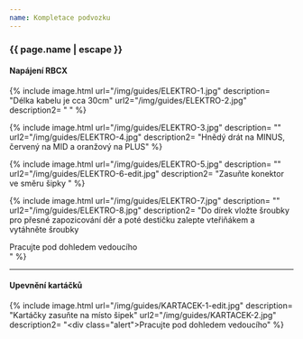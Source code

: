 ```yaml
---
name: Kompletace podvozku
---
```

### {{ page.name | escape }}

#### Napájení RBCX

{% include image.html
    url="/img/guides/ELEKTRO-1.jpg"
    description=
        "Délka kabelu je cca 30cm"
    url2="/img/guides/ELEKTRO-2.jpg"
    description2=
        " "
%}

{% include image.html
    url="/img/guides/ELEKTRO-3.jpg"
    description=
        ""
    url2="/img/guides/ELEKTRO-4.jpg"
    description2=
        "Hnědý drát na MINUS, červený na MID a oranžový na PLUS"
%}

{% include image.html
    url="/img/guides/ELEKTRO-5.jpg"
    description=
        ""
    url2="/img/guides/ELEKTRO-6-edit.jpg"
    description2=
        "Zasuňte konektor ve směru šipky "
%}

{% include image.html
    url="/img/guides/ELEKTRO-7.jpg"
    description=
        ""
    url2="/img/guides/ELEKTRO-8.jpg"
    description2=
        "Do dírek vložte šroubky pro přesné zapozicování děr a poté destičku zalepte vteřiňákem a vytáhněte šroubky
<div class=\"alert\">Pracujte pod dohledem vedoucího</div>"
%}

---

#### Upevnění kartáčků

{% include image.html
    url="/img/guides/KARTACEK-1-edit.jpg"
    description=
        "Kartáčky zasuňte na místo šipek"
    url2="/img/guides/KARTACEK-2.jpg"
    description2=
        "<div class=\"alert\">Pracujte pod dohledem vedoucího</div>"
%}
